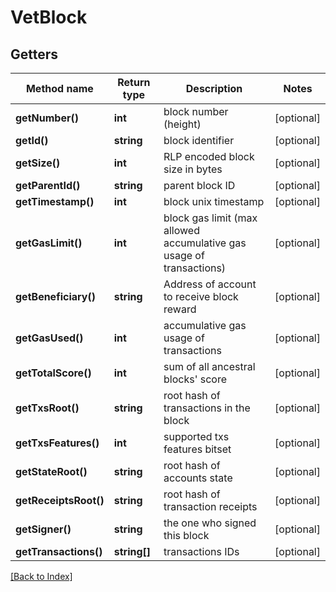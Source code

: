 # VetBlock

## Getters

Method name | Return type | Description | Notes
------------ | ------------- | ------------- | -------------
**getNumber()** | **int** | block number (height) | [optional]
**getId()** | **string** | block identifier | [optional]
**getSize()** | **int** | RLP encoded block size in bytes | [optional]
**getParentId()** | **string** | parent block ID | [optional]
**getTimestamp()** | **int** | block unix timestamp | [optional]
**getGasLimit()** | **int** | block gas limit (max allowed accumulative gas usage of transactions) | [optional]
**getBeneficiary()** | **string** | Address of account to receive block reward | [optional]
**getGasUsed()** | **int** | accumulative gas usage of transactions | [optional]
**getTotalScore()** | **int** | sum of all ancestral blocks' score | [optional]
**getTxsRoot()** | **string** | root hash of transactions in the block | [optional]
**getTxsFeatures()** | **int** | supported txs features bitset | [optional]
**getStateRoot()** | **string** | root hash of accounts state | [optional]
**getReceiptsRoot()** | **string** | root hash of transaction receipts | [optional]
**getSigner()** | **string** | the one who signed this block | [optional]
**getTransactions()** | **string[]** | transactions IDs | [optional]

[[Back to Index]](../index.md)
